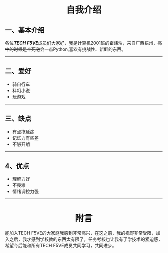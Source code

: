 # <center>自我介绍
## 一、基本介绍
各位***TECH F5VE***成员们大家好，我是计算机2001班的霍炜浩，来自广西梧州，~~高中的时候是个死宅~~会一点Python,喜欢有挑战性、新鲜的东西。

----
## 二、爱好
+ 骑自行车
+ 科幻小说
+ 玩游戏
---
## 三、缺点
- 有点拖延症
- 记忆力有些差
- 不够开朗
---
## 4、优点
+ 理解力好
+ 不畏难
+ 情绪调控力强
---
# <center>附言
能加入TECH F5VE的大家庭我感到非常高兴，在这之前，我的视野非常受限，加入之后，我才感到学校教的东西太有限了，任务考核也让我有了学技术的紧迫感，希望今后能和所有TECH F5VE成员共同学习，共同进步。